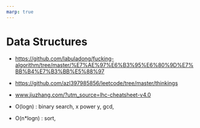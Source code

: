 ```yaml
---
marp: true
---
```


# Data Structures

- https://github.com/labuladong/fucking-algorithm/tree/master/%E7%AE%97%E6%B3%95%E6%80%9D%E7%BB%B4%E7%B3%BB%E5%88%97

- https://github.com/azl397985856/leetcode/tree/master/thinkings

- www.jiuzhang.com/?utm_source=lhc-cheatsheet-v4.0

- O(logn) : binary search, x power y, gcd,
- O(n*logn) : sort, 